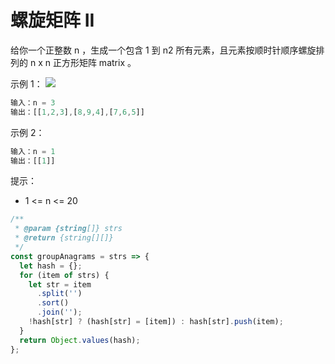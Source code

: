 # 螺旋矩阵 II

给你一个正整数 n ，生成一个包含 1 到 n2 所有元素，且元素按顺时针顺序螺旋排列的 n x n 正方形矩阵 matrix 。

示例 1：
![](https://assets.leetcode.com/uploads/2020/11/13/spiraln.jpg)

```js
输入：n = 3
输出：[[1,2,3],[8,9,4],[7,6,5]]
```

示例 2：

```js
输入：n = 1
输出：[[1]]
```

提示：

- 1 <= n <= 20

```js
/**
 * @param {string[]} strs
 * @return {string[][]}
 */
const groupAnagrams = strs => {
  let hash = {};
  for (item of strs) {
    let str = item
      .split('')
      .sort()
      .join('');
    !hash[str] ? (hash[str] = [item]) : hash[str].push(item);
  }
  return Object.values(hash);
};

```
